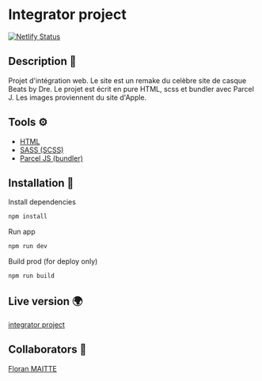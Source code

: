 # Integrator project
[![Netlify Status](https://api.netlify.com/api/v1/badges/dc015774-7c06-4458-b92d-859a7bf7c902/deploy-status)](https://app.netlify.com/sites/practical-beaver-8f7a92/deploys)

## **Description  📖**
Projet d'intégration web. Le site est un remake du celèbre site de casque Beats by Dre.
Le projet est écrit en pure HTML, scss et bundler avec Parcel J.
Les images proviennent du site d'Apple.

## **Tools  ⚙️**

- [HTML](https://developer.mozilla.org/fr/docs/Web/HTML)
- [SASS (SCSS)](https://sass-lang.com/)
- [Parcel JS (bundler)](https://parceljs.org/)

## **Installation 🚀**

Install dependencies

```bash
npm install
```

Run app

```bash
npm run dev
```

Build prod (for deploy only)

```bash
npm run build
```

## **Live version 🌍**
[integrator project](https://practical-beaver-8f7a92.netlify.app/)

## **Collaborators 🤖**

[Floran MAITTE](https://github.com/Floran-mtte)

